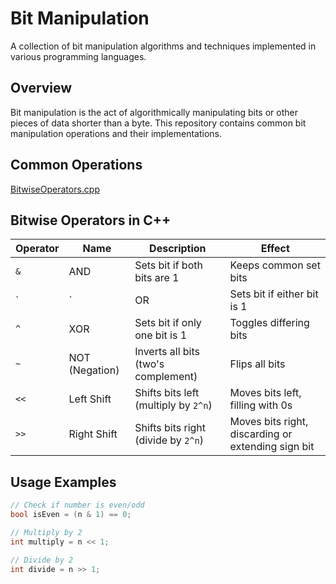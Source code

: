 # Bit Manipulation

A collection of bit manipulation algorithms and techniques implemented in various programming languages.

## Overview

Bit manipulation is the act of algorithmically manipulating bits or other pieces of data shorter than a byte. This repository contains common bit manipulation operations and their implementations.

## Common Operations
[BitwiseOperators.cpp](BitwiseOperators.cpp)
## Bitwise Operators in C++

| Operator | Name           | Description                                     | Effect |
|----------|----------------|-------------------------------------------------|--------------------------------|
| `&`      | AND            | Sets bit if both bits are 1                     | Keeps common set bits |
| `|`      | OR             | Sets bit if either bit is 1                     | Combines set bits |
| `^`      | XOR            | Sets bit if only one bit is 1                   | Toggles differing bits |
| `~`      | NOT (Negation) | Inverts all bits (two's complement)             | Flips all bits |
| `<<`     | Left Shift     | Shifts bits left (multiply by `2^n`)            | Moves bits left, filling with 0s |
| `>>`     | Right Shift    | Shifts bits right (divide by `2^n`)             | Moves bits right, discarding or extending sign bit |

## Usage Examples

```cpp
// Check if number is even/odd
bool isEven = (n & 1) == 0;

// Multiply by 2
int multiply = n << 1;

// Divide by 2
int divide = n >> 1;
